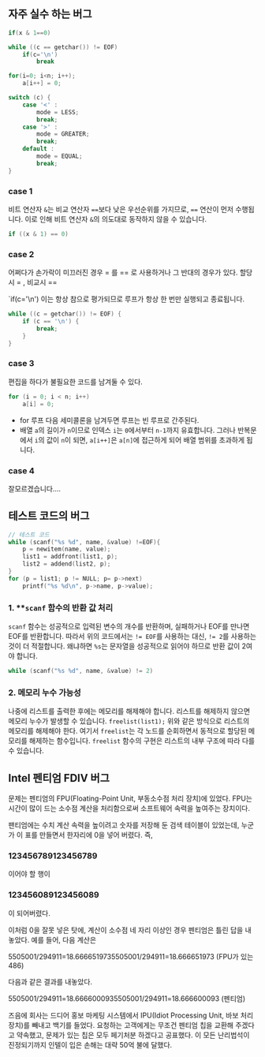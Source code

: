 ## 자주 실수 하는 버그
``` c++
if(x & 1==0)

while ((c == getchar()) != EOF)
	if(c='\n')
		break

for(i=0; i<n; i++);
	a[i++] = 0;

switch (c) {
	case '<' :
		mode = LESS;
		break;
	case '>' :
		mode = GREATER;
		break;
	default :
		mode = EQUAL;
		break;
}
```
### case 1
비트 연산자 `&`는 비교 연산자 `==`보다 낮은 우선순위를 가지므로, `==` 연산이 먼저 수행됩니다. 이로 인해 비트 연산자 `&`의 의도대로 동작하지 않을 수 있습니다.

``` c++
if ((x & 1) == 0)
```
### case 2
어쩌다가 손가락이 미끄러진 경우 = 를 == 로 사용하거나 그 반대의 경우가 있다.
할당시 = , 비교시 ==

`if(c='\n')
이는 항상 참으로 평가되므로 루프가 항상 한 번만 실행되고 종료됩니다.

``` c++
while ((c = getchar()) != EOF) {
    if (c == '\n') {
        break;
    }
}
```
### case 3
편집을 하다가 불필요한 코드를 남겨둘 수 있다.
``` C++
for (i = 0; i < n; i++)
    a[i] = 0;
```
- for 루프 다음 세미콜론을 남겨두면 루프는 빈 루프로 간주된다.
- 배열 `a`의 길이가 `n`이므로 인덱스 `i`는 `0`에서부터 `n-1`까지 유효합니다. 그러나 반복문에서 `i`의 값이 `n`이 되면, `a[i++]`은 `a[n]`에 접근하게 되어 배열 범위를 초과하게 됩니다.
### case 4
잘모르겠습니다....

## 테스트 코드의 버그

``` c++
// 테스트 코드
while (scanf("%s %d", name, &value) !=EOF){
	p = newitem(name, value);
	list1 = addfront(list1, p);
	list2 = addend(list2, p);
}
for (p = list1; p != NULL; p= p->next)
	printf("%s %d\n", p->name, p->value);
```
### 1. **`scanf` 함수의 반환 값 처리
`scanf` 함수는 성공적으로 입력된 변수의 개수를 반환하며, 실패하거나 EOF를 만나면 EOF를 반환합니다. 따라서 위의 코드에서는 `!= EOF`를 사용하는 대신, `!= 2`를 사용하는 것이 더 적절합니다. 왜냐하면 `%s`는 문자열을 성공적으로 읽어야 하므로 반환 값이 2여야 합니다.
``` c++
while (scanf("%s %d", name, &value) != 2)
```
### 2. 메모리 누수 가능성
나중에 리스트를 출력한 후에는 메모리를 해제해야 합니다. 리스트를 해제하지 않으면 메모리 누수가 발생할 수 있습니다.
`freelist(list1);`
위와 같은 방식으로 리스트의 메모리를 해제해야 한다.
여기서 `freelist`는 각 노드를 순회하면서 동적으로 할당된 메모리를 해제하는 함수입니다. `freelist` 함수의 구현은 리스트의 내부 구조에 따라 다를 수 있습니다.
## Intel 펜티엄 FDIV 버그
문제는 펜티엄의 FPU(Floating-Point Unit, 부동소수점 처리 장치)에 있었다.
FPU는 시간이 많이 드는 소수점 계산을 처리함으로써 소프트웨어 속력을 높여주는 장치이다.

팬티엄에는 수치 계산 속력을 높이려고 숫자를 저장해 둔 검색 테이블이 있었는데, 누군가 이 표를 만들면서 한자리에 0을 넣어 버렸다. 즉,

### 123456789123456789

이어야 할 행이

### 123456089123456089

이 되어버렸다.

이처럼 0을 잘못 넣은 탓에, 계산이 소수점 네 자리 이상인 경우 펜티엄은 틀린 답을 내놓았다. 예를 들어, 다음 계산은

5505001/294911=18.6666519735505001/294911=18.666651973 (FPU가 있는 486)

다음과 같은 결과를 내놓았다.

5505001/294911=18.6666000935505001/294911=18.666600093 (펜티엄)

즈음에 회사는 드디어 홍보 마케팅 시스템에서 IPU(Idiot Processing Unit, 바보 처리 장치)를 빼내고 백기를 들었다. 요청하는 고객에게는 무조건 펜티엄 칩을 교환해 주겠다고 약속했고, 문제가 있는 칩은 모두 페기처분 하겠다고 공표했다. 이 모든 난리법석이 진정되기까지 인텔이 입은 손해는 대략 50억 불에 달했다.
